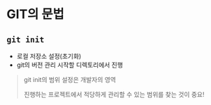 #  GIT의 문법

## `git init`
- 로컬 저장소 설정(초기화)
- git의 버전 관리 시작할 디렉토리에서 진행
> git init의 범위 설정은 개발자의 영역
>  
> 진행하는 프로젝트에서 적당하게 관리할 수 있는 범위를 찾는 것이 중요!



